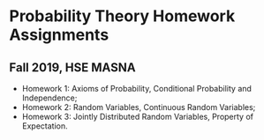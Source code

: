 # Probability Theory Homework Assignments

## Fall 2019, HSE MASNA

* Homework 1: Axioms of Probability, Conditional Probability and Independence;
* Homework 2: Random Variables, Continuous Random Variables;
* Homework 3: Jointly Distributed Random Variables, Property of Expectation.
